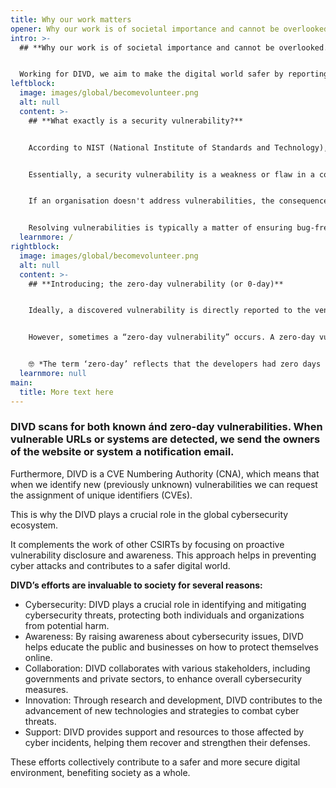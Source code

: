 ```yaml
---
title: Why our work matters
opener: Why our work is of societal importance and cannot be overlooked.
intro: >-
  ## **Why our work is of societal importance and cannot be overlooked.**


  Working for DIVD, we aim to make the digital world safer by reporting vulnerabilities we find in digital systems to the people who can fix them. But what does this mean?
leftblock:
  image: images/global/becomevolunteer.png
  alt: null
  content: >-
    ## **What exactly is a security vulnerability?** 


    According to NIST (National Institute of Standards and Technology), a vulnerability is a “weakness in an information system, system security procedures, internal controls, or implementation that could be exploited by a threat source.”


    Essentially, a security vulnerability is a weakness or flaw in a computer system, network, or software that can be exploited by cyber attackers to gain unauthorized access or cause damage. Examples of vulnerabilities can be software bugs, or systems that lack the latest security updates. Think of it like a crack in the foundation of a house: if left unfixed, it can be a way for intruders to get inside. 


    If an organisation doesn't address vulnerabilities, the consequences can be severe, ranging from financial losses to irreparable damage to its reputation. 


    Resolving vulnerabilities is typically a matter of ensuring bug-free code and keeping systems updated with the most recent security patches. Despite the apparent simplicity of these solutions, a significant number of organisations remain vulnerable. What could be the reason for this?
  learnmore: /
rightblock:
  image: images/global/becomevolunteer.png
  alt: null
  content: >-
    ## **Introducing; the zero-day vulnerability (or 0-day)**


    Ideally, a discovered vulnerability is directly reported to the vendor. The vendor rewards the finder (often via a bug bounty program) and agrees with the finder to keep the software vulnerability a secret. The vendor then creates a patch and (periodically) releases updates containing one or more security patches. Thus, the vendor is aware of the issue and provides a fix. 


    However, sometimes a “zero-day vulnerability” occurs. A zero-day vulnerability is a specific type of security flaw that is unknown to the software developers or the wider security community at the time it is discovered by hackers. Because the vulnerability is not yet known, no one can properly protect against it. Returning to the house analogy, imagine advertising on the internet that you’ve left your front door open while you’re away for the weekend.


    🤓 *The term ‘zero-day’ reflects that the developers had zero days to develop a fix.*
  learnmore: null
main:
  title: More text here
---
```

### DIVD scans for both known ánd zero-day vulnerabilities. When vulnerable URLs or systems are detected, we send the owners of the website or system a notification email. 

Furthermore, DIVD is a CVE Numbering Authority (CNA), which means that when we identify new (previously unknown) vulnerabilities we can request the assignment of unique identifiers (CVEs). 

This is why the DIVD plays a crucial role in the global cybersecurity ecosystem.

It complements the work of other CSIRTs by focusing on proactive vulnerability disclosure and awareness. This approach helps in preventing cyber attacks and contributes to a safer digital world. 

**DIVD’s efforts are invaluable to society for several reasons:**

* Cybersecurity: DIVD plays a crucial role in identifying and mitigating cybersecurity threats, protecting both individuals and organizations from potential harm.
* Awareness: By raising awareness about cybersecurity issues, DIVD helps educate the public and businesses on how to protect themselves online.
* Collaboration: DIVD collaborates with various stakeholders, including governments and private sectors, to enhance overall cybersecurity measures.
* Innovation: Through research and development, DIVD contributes to the advancement of new technologies and strategies to combat cyber threats.
* Support: DIVD provides support and resources to those affected by cyber incidents, helping them recover and strengthen their defenses.

These efforts collectively contribute to a safer and more secure digital environment, benefiting society as a whole.

